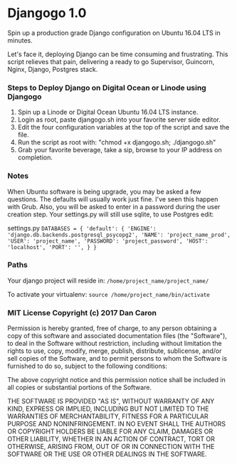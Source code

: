 # Djangogo 1.0
Spin up a production grade Django configuration on Ubuntu 16.04 LTS in minutes. 

Let's face it, deploying Django can be time consuming and frustrating. This script relieves that pain, delivering a ready to go Supervisor, Guincorn, Nginx, Django, Postgres stack. 

### Steps to Deploy Django on Digital Ocean or Linode using Djangogo

1. Spin up a Linode or Digital Ocean Ubuntu 16.04 LTS instance.
2. Login as root, paste djangogo.sh into your favorite server side editor.
3. Edit the four configuration variables at the top of the script and save the file.
4. Run the script as root with: "chmod +x djangogo.sh; ./djangogo.sh"
5. Grab your favorite beverage, take a sip, browse to your IP address on completion.

### Notes
When Ubuntu software is being upgrade, you may be asked a few questions. The defaults will usually work just fine. I've seen this happen with Grub. Also, you will be asked to enter in a password during the user creation step. Your settings.py will still use sqlite, to use Postgres edit:

settings.py
`
DATABASES = {
    'default': {
        'ENGINE': 'django.db.backends.postgresql_psycopg2',
        'NAME': 'project_name_prod',
        'USER': 'project_name',
        'PASSWORD': 'project_password',
        'HOST': 'localhost',
        'PORT': '',
    }
}
`

### Paths

Your django project will reside in:
`/home/project_name/project_name/`

To activate your virtualenv:
`source /home/project_name/bin/activate`

### MIT License Copyright (c) 2017 Dan Caron

Permission is hereby granted, free of charge, to any person obtaining a copy
of this software and associated documentation files (the "Software"), to deal
in the Software without restriction, including without limitation the rights
to use, copy, modify, merge, publish, distribute, sublicense, and/or sell
copies of the Software, and to permit persons to whom the Software is
furnished to do so, subject to the following conditions:

The above copyright notice and this permission notice shall be included in all
copies or substantial portions of the Software.

THE SOFTWARE IS PROVIDED "AS IS", WITHOUT WARRANTY OF ANY KIND, EXPRESS OR
IMPLIED, INCLUDING BUT NOT LIMITED TO THE WARRANTIES OF MERCHANTABILITY,
FITNESS FOR A PARTICULAR PURPOSE AND NONINFRINGEMENT. IN NO EVENT SHALL THE
AUTHORS OR COPYRIGHT HOLDERS BE LIABLE FOR ANY CLAIM, DAMAGES OR OTHER
LIABILITY, WHETHER IN AN ACTION OF CONTRACT, TORT OR OTHERWISE, ARISING FROM,
OUT OF OR IN CONNECTION WITH THE SOFTWARE OR THE USE OR OTHER DEALINGS IN THE
SOFTWARE.